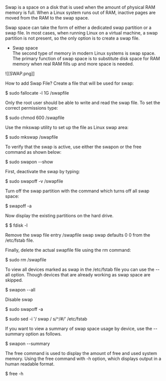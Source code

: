 
Swap is a space on a disk that is used when the amount of physical RAM memory is full. When a Linux system runs out of RAM, inactive pages are moved from the RAM to the swap space.

Swap space can take the form of either a dedicated swap partition or a swap file. In most cases, when running Linux on a virtual machine, a swap partition is not present, so the only option is to create a swap file.

-   Swap space  
    The second type of memory in modern Linux systems is swap space. The primary function of swap space is to substitute disk space for RAM memory when real RAM fills up and more space is needed.

![[SWAP.png]]

How to add Swap File? Create a file that will be used for swap:

$ sudo fallocate -l 1G /swapfile

Only the root user should be able to write and read the swap file. To set the correct permissions type:

$ sudo chmod 600 /swapfile

Use the mkswap utility to set up the file as Linux swap area:

$ sudo mkswap /swapfile

To verify that the swap is active, use either the swapon or the free command as shown below:

$ sudo swapon --show

First, deactivate the swap by typing:

$ sudo swapoff -v /swapfile

Turn off the swap partition with the command which turns off all swap space:

$ swapoff -a

Now display the existing partitions on the hard drive.

$ $ fdisk -l

Remove the swap file entry /swapfile swap swap defaults 0 0 from the /etc/fstab file.

Finally, delete the actual swapfile file using the rm command:

$ sudo rm /swapfile

To view all devices marked as swap in the /etc/fstab file you can use the --all option. Though devices that are already working as swap space are skipped.

$ swapon --all

Disable swap

$ sudo swapoff -a

$ sudo sed -i '/ swap / s/^/#/' /etc/fstab

If you want to view a summary of swap space usage by device, use the --summary option as follows.

$ swapon --summary

The free command is used to display the amount of free and used system memory. Using the free command with -h option, which displays output in a human readable format.

$ free -h